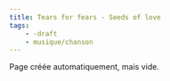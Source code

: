```yaml
---
title: Tears for fears - Seeds of love
tags:
    - -draft
    - musique/chanson
---
```


Page créée automatiquement, mais vide.
